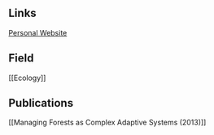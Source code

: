 ## Links
[Personal Website](https://www.cef-cfr.ca/pmwiki.php?n=Membres.ChristianMessier?userlang=en)
## Field
[[Ecology]]
## Publications
[[Managing Forests as Complex Adaptive Systems (2013)]]